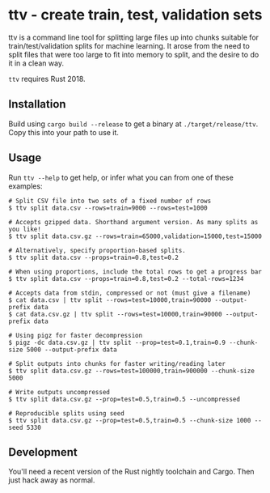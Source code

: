 ttv - create train, test, validation sets
=========================================

ttv is a command line tool for splitting large files up into chunks suitable for train/test/validation splits for machine learning. It arose from the need to split files that were too large to fit into memory to split, and the desire to do it in a clean way.

`ttv` requires Rust 2018.

Installation
------------

Build using `cargo build --release` to get a binary at `./target/release/ttv`. Copy this into your path to use it.

Usage
-----

Run `ttv --help` to get help, or infer what you can from one of these examples:

    # Split CSV file into two sets of a fixed number of rows
    $ ttv split data.csv --rows=train=9000 --rows=test=1000

    # Accepts gzipped data. Shorthand argument version. As many splits as you like!
    $ ttv split data.csv.gz --rows=train=65000,validation=15000,test=15000

    # Alternatively, specify proportion-based splits.
    $ ttv split data.csv --props=train=0.8,test=0.2

    # When using proportions, include the total rows to get a progress bar
    $ ttv split data.csv --props=train=0.8,test=0.2 --total-rows=1234

    # Accepts data from stdin, compressed or not (must give a filename)
    $ cat data.csv | ttv split --rows=test=10000,train=90000 --output-prefix data
    $ cat data.csv.gz | ttv split --rows=test=10000,train=90000 --output-prefix data

    # Using pigz for faster decompression
    $ pigz -dc data.csv.gz | ttv split --prop=test=0.1,train=0.9 --chunk-size 5000 --output-prefix data

    # Split outputs into chunks for faster writing/reading later
    $ ttv split data.csv.gz --rows=test=100000,train=900000 --chunk-size 5000

    # Write outputs uncompressed
    $ ttv split data.csv.gz --prop=test=0.5,train=0.5 --uncompressed

    # Reproducible splits using seed
    $ ttv split data.csv.gz --prop=test=0.5,train=0.5 --chunk-size 1000 --seed 5330

Development
-----------

You'll need a recent version of the Rust nightly toolchain and Cargo. Then just hack away as normal.
